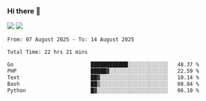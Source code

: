 ### Hi there 👋️

![](https://komarev.com/ghpvc/?username=Loner1024)
![](https://hit.yhype.me/github/profile?account_id=20189164)

<!--START_SECTION:waka-->

```txt
From: 07 August 2025 - To: 14 August 2025

Total Time: 22 hrs 21 mins

Go                         ████████████░░░░░░░░░░░░░   48.37 %
PHP                        █████▓░░░░░░░░░░░░░░░░░░░   22.59 %
Text                       ██▓░░░░░░░░░░░░░░░░░░░░░░   10.14 %
Bash                       ██▒░░░░░░░░░░░░░░░░░░░░░░   08.84 %
Python                     █▓░░░░░░░░░░░░░░░░░░░░░░░   06.10 %
```

<!--END_SECTION:waka-->



